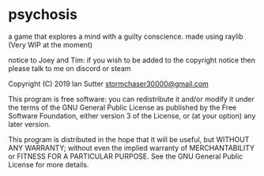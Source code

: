 # psychosis
a game that explores a mind with a guilty conscience. made using raylib (Very WIP at the moment)

notice to Joey and Tim: if you wish to be added to the copyright notice then please talk to me on discord or steam

Copyright (C) 2019  Ian Sutter <stormchaser30000@gmail.com>

This program is free software: you can redistribute it and/or modify
it under the terms of the GNU General Public License as published by
the Free Software Foundation, either version 3 of the License, or
(at your option) any later version.

This program is distributed in the hope that it will be useful,
but WITHOUT ANY WARRANTY; without even the implied warranty of
MERCHANTABILITY or FITNESS FOR A PARTICULAR PURPOSE.  See the
GNU General Public License for more details.
